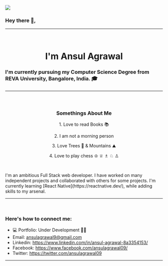 ![](https://komarev.com/ghpvc/?username=ansulagrawal)

<h3>Hey there 👋,</h3><hr /><h1<br /> <br />
<h1 align="center">I'm Ansul Agrawal</h1>

<h3 align="left">I'm currently pursuing my Computer Science Degree from REVA University, Bangalore, India. 🎓<h3>
<hr>
<br />

<h3 align="center">Somethings About Me</h3>
  <p align="center">1. Love to read Books 📚 </p>
  <p align="center">2. I am not a morning person </p>
  <p align="center">3. Love Trees 🌳 & Mountains ⛰️ </p>
  <p align="center">4. Love to play chess ♔ ♕ ♗ ♘ ♙ </p>

<br />

<p>I'm an ambitious Full Stack web developer. I have worked on many independent projects and collaborated with others for some projects. I'm currently learning [React Native](https://reactnative.dev/), while adding skills to my arsenal.</p>
<hr /> <br />

<h3>Here's how to connect me:</h3>

- 💻 Portfolio: Under Development 👷‍♀️
- Email: ansulagrawal9@gmail.com
- Linkedin: https://www.linkedin.com/in/ansul-agrawal-8a3354153/
- Facebook: https://www.facebook.com/ansulagrawal09/
- Twitter: https://twitter.com/ansulagrawal09
<hr /> <br />
<!-- <p align="left">
  <img src="https://github-readme-stats.vercel.app/api/top-langs/?username=ankitksh81&layout=compact&hide=makefile&theme=nord" alt="Most used languages" />
  <img src="https://github-readme-stats.vercel.app/api?username=ansulagrawal&show_icons=true&count_private=true&hide=contribs,issues&theme=nord" />
</p> -->
